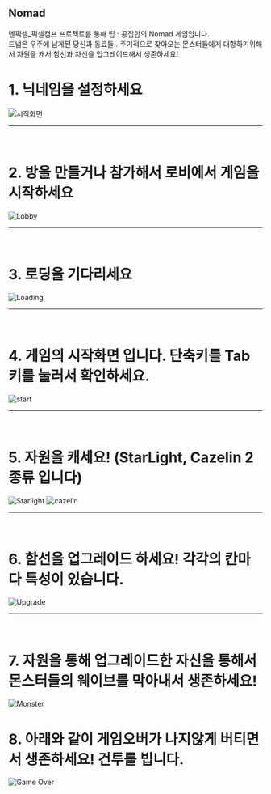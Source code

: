 ## Nomad
엔픽셀_픽셀캠프 프로젝트를 통해 팁 : 공집합의 Nomad 게임입니다.
<br>
드넓은 우주에 남게된 당신과 동료들.. 주기적으로 찾아오는 몬스터들에게 대항하기위해서 자원을 캐서 함선과 자신을 업그레이드해서 생존하세요!



# 1. 닉네임을 설정하세요 
![시작화면](https://user-images.githubusercontent.com/39873890/194748452-c624f9a2-3d86-42d9-b7e4-b680915dfdbb.png)
<hr>
<br>

# 2. 방을 만들거나 참가해서 로비에서 게임을 시작하세요

![Lobby](https://user-images.githubusercontent.com/39873890/194748484-d254b854-fe9e-4542-ba45-d94974556afe.png)
<hr>
<br>

# 3. 로딩을 기다리세요
![Loading](https://user-images.githubusercontent.com/39873890/194748501-ea0308aa-ba03-46a0-9e46-f264e96fb82e.png)
<hr>
<br>

# 4. 게임의 시작화면 입니다. 단축키를 Tab키를 눌러서 확인하세요.
![start](https://user-images.githubusercontent.com/39873890/194748558-d86b44b6-8dfa-4e1c-b4e5-eef77244bd27.png)
<hr>
<br>

# 5. 자원을 캐세요! (StarLight, Cazelin 2종류 입니다)
![Starlight](https://user-images.githubusercontent.com/39873890/194748594-8f617176-fa10-47d8-a69d-643d64a08134.png)
![cazelin](https://user-images.githubusercontent.com/39873890/194748603-7052b1db-a1ce-4acc-9f9f-768164f66be6.png)
<hr>
<br>

# 6. 함선을 업그레이드 하세요! 각각의 칸마다 특성이 있습니다.
![Upgrade](https://user-images.githubusercontent.com/39873890/194748616-9474f88e-6513-42ef-b020-18f26363331b.png)
<hr>
<br>

# 7. 자원을 통해 업그레이드한 자신을 통해서 몬스터들의 웨이브를 막아내서 생존하세요!
![Monster](https://user-images.githubusercontent.com/39873890/194748647-dd5d07ca-7898-43a4-b4f7-2e9970fcaaa6.png)

# 8. 아래와 같이 게임오버가 나지않게 버티면서 생존하세요! 건투를 빕니다.
![Game Over](https://user-images.githubusercontent.com/39873890/194748667-675b8495-4f61-4bcb-ad36-87e299945008.png)
